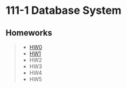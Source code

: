 # 111-1 Database System
## Homeworks
> * [HW0](https://www.youtube.com/watch?v=ULmLuuNsBdo)
> * [HW1]()
> * HW2
> * HW3
> * HW4
> * HW5

